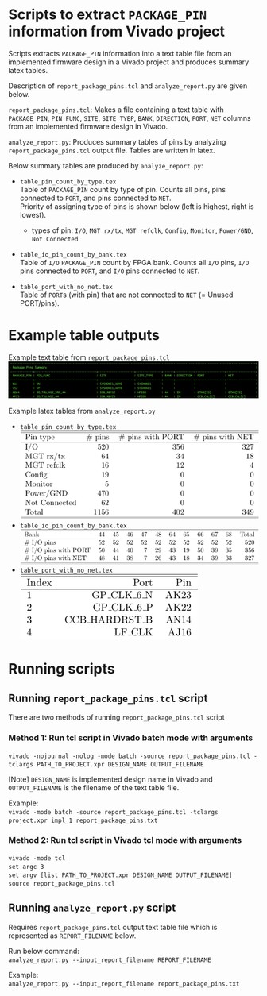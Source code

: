 # Scripts to extract `PACKAGE_PIN` information from Vivado project
Scripts extracts `PACKAGE_PIN` information into a text table file from an implemented firmware design in a Vivado project and produces summary latex tables.

Description of `report_package_pins.tcl` and `analyze_report.py` are given below.

`report_package_pins.tcl`: Makes a file containing a text table with `PACKAGE_PIN`, `PIN_FUNC`, `SITE`, `SITE_TYEP`, `BANK`, `DIRECTION`, `PORT`, `NET` columns from an implemented firmware design in Vivado.

`analyze_report.py`: Produces summary tables of pins by analyzing `report_package_pins.tcl` output file. Tables are written in latex.

Below summary tables are produced by `analyze_report.py`: 

- `table_pin_count_by_type.tex`  
    Table of `PACKAGE_PIN` count by type of pin. Counts all pins, pins connected to `PORT`, and pins connected to `NET`.  
    Priority of assigning type of pins is shown below (left is highest, right is lowest). 
    - types of pin: `I/O`, `MGT rx/tx`, `MGT refclk`, `Config`, `Monitor`, `Power/GND`, `Not Connected`  
    
- `table_io_pin_count_by_bank.tex`  
    Table of `I/O` `PACKAGE_PIN` count by FPGA bank.
    Counts all `I/O` pins, `I/O` pins connected to `PORT`, and `I/O` pins connected to `NET`.

- `table_port_with_no_net.tex`  
    Table of `PORT`s (with pin) that are not connected to `NET` (= Unused PORT/pins).
    

# Example table outputs

Example text table from `report_package_pins.tcl`
![](README_figure/report_package_pins.txt.png)

Example latex tables from `analyze_report.py`

- `table_pin_count_by_type.tex`  
![](README_figure/table_pin_count_by_type.png)
- `table_io_pin_count_by_bank.tex`  
![](README_figure/table_io_pin_count_by_bank.png)
- `table_port_with_no_net.tex`  
![](README_figure/table_port_with_no_net.png)

# Running scripts
## Running `report_package_pins.tcl` script
There are two methods of running `report_package_pins.tcl` script

### Method 1: Run tcl script in Vivado batch mode with arguments

`vivado -nojournal -nolog -mode batch -source report_package_pins.tcl -tclargs PATH_TO_PROJECT.xpr DESIGN_NAME OUTPUT_FILENAME`

[Note] `DESIGN_NAME` is implemented design name in Vivado and `OUTPUT_FILENAME` is the filename of the text table file.

Example:  
`vivado -mode batch -source report_package_pins.tcl -tclargs project.xpr impl_1 report_package_pins.txt`

### Method 2: Run tcl script in Vivado tcl mode with arguments

`vivado -mode tcl`  
`set argc 3`  
`set argv [list PATH_TO_PROJECT.xpr DESIGN_NAME OUTPUT_FILENAME]`  
`source report_package_pins.tcl`

## Running `analyze_report.py` script

Requires `report_package_pins.tcl` output text table file which is represented as `REPORT_FILENAME` below.

Run below command:  
`analyze_report.py --input_report_filename REPORT_FILENAME`  

Example:   
`analyze_report.py --input_report_filename report_package_pins.txt`
